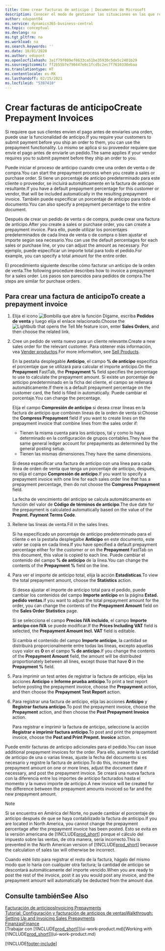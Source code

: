 ```yaml
---
title: Cómo crear facturas de anticipo | Documentos de Microsoft
description: Conocer el modo de gestionar las situaciones en las que requiere anticipo, o lo requiere el proveedor.
author: edupont04
ms.service: dynamics365-business-central
ms.topic: conceptual
ms.devlang: na
ms.tgt_pltfrm: na
ms.workload: na
ms.search.keywords: ''
ms.date: 10/01/2020
ms.author: edupont
ms.openlocfilehash: 3a1f79f089ef8633ca51be35930c5de5c2401b29
ms.sourcegitcommit: ff2b55b7e790447e0c1fcd5c2ec7f7610338ebaa
ms.translationtype: HT
ms.contentlocale: es-MX
ms.lasthandoff: 02/15/2021
ms.locfileid: "5387410"
---
```

# <a name="create-prepayment-invoices"></a><span data-ttu-id="5236a-103">Crear facturas de anticipo</span><span class="sxs-lookup"><span data-stu-id="5236a-103">Create Prepayment Invoices</span></span>

<span data-ttu-id="5236a-104">Si requiere que sus clientes envíen el pago antes de enviarles una orden, puede usar la funcionalidad de anticipo.</span><span class="sxs-lookup"><span data-stu-id="5236a-104">If you require your customers to submit payment before you ship an order to them, you can use the prepayment functionality.</span></span> <span data-ttu-id="5236a-105">Lo mismo se aplica si su proveedor requiere que envíe el pago antes de enviarle un pedido.</span><span class="sxs-lookup"><span data-stu-id="5236a-105">The same applies if your vendor requires you to submit payment before they ship an order to you.</span></span>  

<span data-ttu-id="5236a-106">Puede iniciar el proceso de anticipo cuando cree una orden de venta o de compra.</span><span class="sxs-lookup"><span data-stu-id="5236a-106">You can start the prepayment process when you create a sales or purchase order.</span></span> <span data-ttu-id="5236a-107">Si tiene un porcentaje de anticipo predeterminado para este cliente o proveedor, se incluirá automáticamente en la factura de anticipo resultante.</span><span class="sxs-lookup"><span data-stu-id="5236a-107">If you have a default prepayment percentage for this customer or vendor, that will be included automatically in the resulting prepayment invoice.</span></span> <span data-ttu-id="5236a-108">También puede especificar un porcentaje de anticipo para todo el documento.</span><span class="sxs-lookup"><span data-stu-id="5236a-108">You can also specify a prepayment percentage to the entire document.</span></span>

<span data-ttu-id="5236a-109">Después de crear un pedido de venta o de compra, puede crear una factura de anticipo.</span><span class="sxs-lookup"><span data-stu-id="5236a-109">After you create a sales or purchase order, you can create a prepayment invoice.</span></span> <span data-ttu-id="5236a-110">Para ello, puede utilizar los porcentajes predeterminados de cada línea de venta o de compra o bien ajustar el importe según sea necesario.</span><span class="sxs-lookup"><span data-stu-id="5236a-110">You can use the default percentages for each sales or purchase line, or you can adjust the amount as necessary.</span></span> <span data-ttu-id="5236a-111">Por ejemplo, puede especificar un importe total para todo el pedido.</span><span class="sxs-lookup"><span data-stu-id="5236a-111">For example, you can specify a total amount for the entire order.</span></span>  

<span data-ttu-id="5236a-112">El procedimiento siguiente describe cómo facturar un anticipo de la orden de venta.</span><span class="sxs-lookup"><span data-stu-id="5236a-112">The following procedure describes how to invoice a prepayment for a sales order.</span></span> <span data-ttu-id="5236a-113">Los pasos son parecidos para pedidos de compra.</span><span class="sxs-lookup"><span data-stu-id="5236a-113">The steps are similar for purchase orders.</span></span>  

## <a name="to-create-a-prepayment-invoice"></a><span data-ttu-id="5236a-114">Para crear una factura de anticipo</span><span class="sxs-lookup"><span data-stu-id="5236a-114">To create a prepayment invoice</span></span>

1. <span data-ttu-id="5236a-115">Elija el icono ![Bombilla que abre la función Dígame](media/ui-search/search_small.png "Dígame qué desea hacer"), escriba **Pedidos de venta** y luego elija el enlace relacionado.</span><span class="sxs-lookup"><span data-stu-id="5236a-115">Choose the ![Lightbulb that opens the Tell Me feature](media/ui-search/search_small.png "Tell me what you want to do") icon, enter **Sales Orders**, and then choose the related link.</span></span>  
2. <span data-ttu-id="5236a-116">Cree un pedido de venta nuevo para un cliente relevante.</span><span class="sxs-lookup"><span data-stu-id="5236a-116">Create a new sales order for the relevant customer.</span></span> <span data-ttu-id="5236a-117">Para obtener más información, vea [Vender productos](sales-how-sell-products.md).</span><span class="sxs-lookup"><span data-stu-id="5236a-117">For more information, see [Sell Products](sales-how-sell-products.md).</span></span>  

    <span data-ttu-id="5236a-118">En la pestaña desplegable **Anticipo**, el campo **% de anticipo** especifica el porcentaje que se utilizará para calcular el importe anticipo.</span><span class="sxs-lookup"><span data-stu-id="5236a-118">On the **Prepayment** FastTab, the **Prepayment %** field specifies the percentage to use to calculate the prepayment amount.</span></span> <span data-ttu-id="5236a-119">Si existe un porcentaje de anticipo predeterminado en la ficha del cliente, el campo se rellenará automáticamente.</span><span class="sxs-lookup"><span data-stu-id="5236a-119">If there is a default prepayment percentage on the customer card, the field is filled in automatically.</span></span> <span data-ttu-id="5236a-120">Puede cambiar el porcentaje.</span><span class="sxs-lookup"><span data-stu-id="5236a-120">You can change the percentage.</span></span> <!--This percentage is applied to lines where the item on that line does not already specify a prepayment percentage. The prepayment percentage is only copied from the header to lines that do not copy the default prepayment percentage from the item.-->  

    <span data-ttu-id="5236a-121">Elija el campo **Compresión de anticipo** si desea crear líneas en la factura de anticipo que combinen líneas de la orden de venta si:</span><span class="sxs-lookup"><span data-stu-id="5236a-121">Choose the **Compress Prepayment** field if you want to create lines on the prepayment invoice that combine lines from the sales order if:</span></span>  

    - <span data-ttu-id="5236a-122">Tienen la misma cuenta para los anticipos, tal y como lo haya determinado en la configuración de grupos contables.</span><span class="sxs-lookup"><span data-stu-id="5236a-122">They have the same general ledger account for prepayments as determined by the general posting setup.</span></span>  
    - <span data-ttu-id="5236a-123">Tienen las mismas dimensiones.</span><span class="sxs-lookup"><span data-stu-id="5236a-123">They have the same dimensions.</span></span>  

    <span data-ttu-id="5236a-124">Si desea especificar una factura de anticipo con una línea para cada línea de orden de venta que tenga un porcentaje de anticipo, después, no elija el campo **Compresión de anticipo**.</span><span class="sxs-lookup"><span data-stu-id="5236a-124">If you want to specify a prepayment invoice with one line for each sales order line that has a prepayment percentage, then do not choose the **Compress Prepayment** field.</span></span>  

    <span data-ttu-id="5236a-125">La fecha de vencimiento del anticipo se calcula automáticamente en función del valor de **Código de términos de anticipo**.</span><span class="sxs-lookup"><span data-stu-id="5236a-125">The due date for the prepayment is calculated automatically based on the value of the **Prepmt. Payment Terms Code**.</span></span>

3. <span data-ttu-id="5236a-126">Rellene las líneas de venta.</span><span class="sxs-lookup"><span data-stu-id="5236a-126">Fill in the sales lines.</span></span>  

    <span data-ttu-id="5236a-127">Si ha especificado un porcentaje de anticipo predeterminado para el cliente o en la pestaña desplegalbe **Anticipo** en este documento, este valor se copia en cada línea.</span><span class="sxs-lookup"><span data-stu-id="5236a-127">If you have specified a default prepayment percentage either for the customer or on the **Prepayment** FastTab on this document, this value is copied to each line.</span></span> <span data-ttu-id="5236a-128">Puede cambiar el contenido del campo **% de anticipo** de la línea.</span><span class="sxs-lookup"><span data-stu-id="5236a-128">You can change the contents of the **Prepayment %** field on the line.</span></span>  

4. <span data-ttu-id="5236a-129">Para ver el importe de anticipo total, elija la acción **Estadísticas**.</span><span class="sxs-lookup"><span data-stu-id="5236a-129">To view the total prepayment amount, choose the **Statistics** action.</span></span>

    <span data-ttu-id="5236a-130">Si desea ajustar el importe de anticipo total para el pedido, puede cambiar los contenidos del campo **Importe anticipo** en la página **Estad. pedido ventas**.</span><span class="sxs-lookup"><span data-stu-id="5236a-130">If you want to adjust the total prepayment amount for the order, you can change the contents of the **Prepayment Amount** field on the **Sales Order Statistics** page.</span></span>  

    <span data-ttu-id="5236a-131">Si se selecciona el campo **Precios IVA incluido**, el campo **Importe anticipo con IVA** se puede modificar.</span><span class="sxs-lookup"><span data-stu-id="5236a-131">If the **Prices Including VAT** field is selected, the **Prepayment Amount Incl. VAT** field is editable.</span></span>  

    <span data-ttu-id="5236a-132">Si cambia el contenido del campo **Importe anticipo**, la cantidad se distribuirá proporcionalmente entre todas las líneas, excepto aquellas cuyo valor es **0** en el campo **% de anticipo**.</span><span class="sxs-lookup"><span data-stu-id="5236a-132">If you change the contents of the **Prepayment Amount** field, the amount will be distributed proportionately between all lines, except those that have **0** in the **Prepayment %** field.</span></span>  

5. <span data-ttu-id="5236a-133">Para imprimir un test antes de registrar la factura de anticipo, elija las acciones **Anticipo** e **Informe prueba anticipo**.</span><span class="sxs-lookup"><span data-stu-id="5236a-133">To print a test report before posting the prepayment invoice, choose the **Prepayment** action, and then choose the **Prepayment Test Report** action.</span></span>  
6. <span data-ttu-id="5236a-134">Para registrar una factura de anticipo, elija las acciones **Anticipo** y **Registrar factura anticipo**.</span><span class="sxs-lookup"><span data-stu-id="5236a-134">To post the prepayment invoice, choose the **Prepayment** action, and then choose the **Post Prepayment Invoice** action.</span></span>  

    <span data-ttu-id="5236a-135">Para registrar e imprimir la factura de anticipo, seleccione la acción **Registrar e imprimir factura anticipo**.</span><span class="sxs-lookup"><span data-stu-id="5236a-135">To post and print the prepayment invoice, choose the **Post and Print Prepmt. Invoice** action.</span></span>  

<span data-ttu-id="5236a-136">Puede emitir facturas de anticipo adicionales para el pedido.</span><span class="sxs-lookup"><span data-stu-id="5236a-136">You can issue additional prepayment invoices for the order.</span></span> <span data-ttu-id="5236a-137">Para ello, aumente la cantidad de anticipo de una o varias líneas, ajuste la fecha del documento si es necesario y registre la factura de anticipo.</span><span class="sxs-lookup"><span data-stu-id="5236a-137">To do this, increase the prepayment amount on one or more lines, adjust the document date if necessary, and post the prepayment invoice.</span></span> <span data-ttu-id="5236a-138">Se creará una nueva factura con la diferencia entre los importes de anticipo facturados hasta el momento y la nuevo importe de anticipo.</span><span class="sxs-lookup"><span data-stu-id="5236a-138">A new invoice will be created for the difference between the prepayment amounts invoiced so far and the new prepayment amount.</span></span>  

> [!NOTE]  
> <span data-ttu-id="5236a-139">Si se encuentra en América del Norte, no puede cambiar el porcentaje de anticipo después de que se haya contabilizado la factura de anticipo.</span><span class="sxs-lookup"><span data-stu-id="5236a-139">If you are located in North America, you cannot change the prepayment percentage after the prepayment invoice has been posted.</span></span> <span data-ttu-id="5236a-140">Esto se evita en la versión americana de [!INCLUDE[prod_short](includes/prod_short.md)] porque el cálculo del impuesto sobre las ventas, de otra manera, sería incorrecto.</span><span class="sxs-lookup"><span data-stu-id="5236a-140">This is prevented in the North American version of [!INCLUDE[prod_short](includes/prod_short.md)] because the calculation of sales tax will otherwise be incorrect.</span></span>  

 <span data-ttu-id="5236a-141">Cuando esté listo para registrar el resto de la factura, hágalo del mismo modo que lo haría con cualquier otra factura; la cantidad de anticipo se descontará automáticamente del importe vencido.</span><span class="sxs-lookup"><span data-stu-id="5236a-141">When you are ready to post the rest of the invoice, post it as you would post any invoice, and the prepayment amount will automatically be deducted from the amount due.</span></span>  

## <a name="see-also"></a><span data-ttu-id="5236a-142">Consulte también</span><span class="sxs-lookup"><span data-stu-id="5236a-142">See Also</span></span>

[<span data-ttu-id="5236a-143">Facturación de anticipos</span><span class="sxs-lookup"><span data-stu-id="5236a-143">Invoicing Prepayments</span></span>](finance-invoice-prepayments.md)  
[<span data-ttu-id="5236a-144">Tutorial: Configuración y facturación de anticipos de ventas</span><span class="sxs-lookup"><span data-stu-id="5236a-144">Walkthrough: Setting Up and Invoicing Sales Prepayments</span></span>](walkthrough-setting-up-and-invoicing-sales-prepayments.md)  
[<span data-ttu-id="5236a-145">Finanzas</span><span class="sxs-lookup"><span data-stu-id="5236a-145">Finance</span></span>](finance.md)  
<span data-ttu-id="5236a-146">[Trabajar con [!INCLUDE[prod_short](includes/prod_short.md)]](ui-work-product.md)</span><span class="sxs-lookup"><span data-stu-id="5236a-146">[Working with [!INCLUDE[prod_short](includes/prod_short.md)]](ui-work-product.md)</span></span>


[!INCLUDE[footer-include](includes/footer-banner.md)]